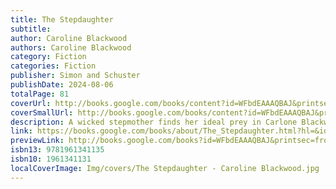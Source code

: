 ```yaml
---
title: The Stepdaughter
subtitle: 
author: Caroline Blackwood
authors: Caroline Blackwood
category: Fiction
categories: Fiction
publisher: Simon and Schuster
publishDate: 2024-08-06
totalPage: 81
coverUrl: http://books.google.com/books/content?id=WFbdEAAAQBAJ&printsec=frontcover&img=1&zoom=1&edge=curl&source=gbs_api
coverSmallUrl: http://books.google.com/books/content?id=WFbdEAAAQBAJ&printsec=frontcover&img=1&zoom=5&edge=curl&source=gbs_api
description: A wicked stepmother finds her ideal prey in Carlone Blackwood's “quite brilliant” (The Times) debut. A lavish Upper West Side apartment is the site of a familial cold war about to enter a phase of dangerous escalation. J is a lonely woman without even the luxury of being alone. Her husband has fled to Paris with his latest flame, but he’s left J not only with their own four-year-old daughter, Sally Ann, but with the sulky cake-mix addicted, thirteen-year-old Renata, a leftover from his previous marriage. The presence of a pert au pair, Monique, serves only to make J feel more isolated and self-conscious. What she’d like is someone to blame. Writing letters in her head to imaginary friends, J delights in dwelling on the hapless Renata, who “invites a kind of cruelty.” This is an invitation J fully intends to take up—and like so many stepmothers before her, she will find that wickedness, once indulged, is a difficult habit to kick. A mordant black splinter of a book, Caroline Blackwood’s first novel stands as proof positive of her eternal mastery—and mockery—of the darkest depths of human feeling.
link: https://books.google.com/books/about/The_Stepdaughter.html?hl=&id=WFbdEAAAQBAJ
previewLink: http://books.google.com/books?id=WFbdEAAAQBAJ&printsec=frontcover&dq=The+Stepdaughter&hl=&as_pt=BOOKS&cd=2&source=gbs_api
isbn13: 9781961341135
isbn10: 1961341131
localCoverImage: Img/covers/The Stepdaughter - Caroline Blackwood.jpg
---
```

